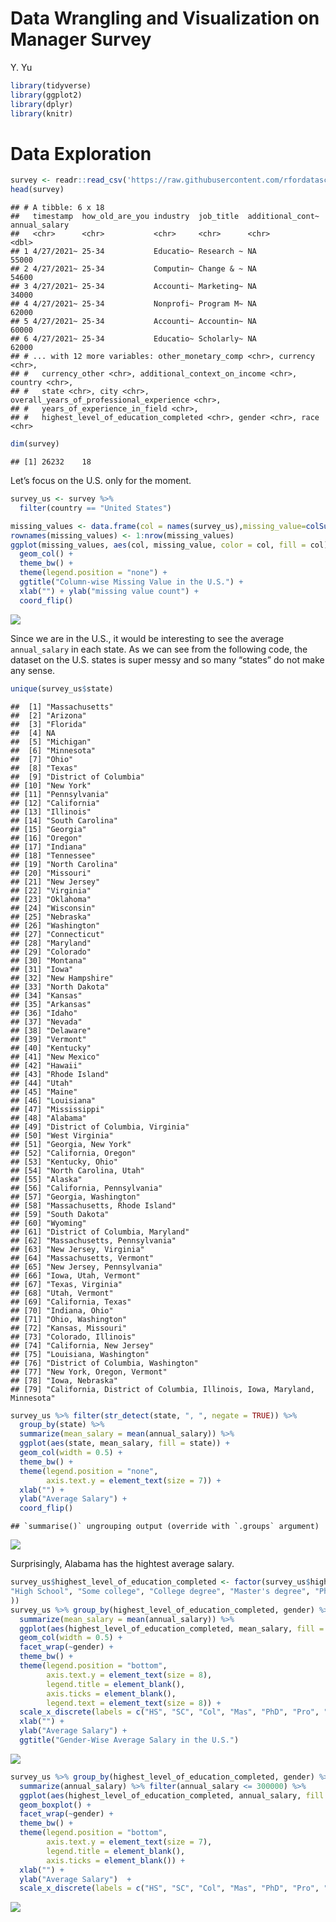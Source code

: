 Data Wrangling and Visualization on Manager Survey
================
Y. Yu

``` r
library(tidyverse)
library(ggplot2)
library(dplyr)
library(knitr)
```

# Data Exploration

``` r
survey <- readr::read_csv('https://raw.githubusercontent.com/rfordatascience/tidytuesday/master/data/2021/2021-05-18/survey.csv')
head(survey)
```

    ## # A tibble: 6 x 18
    ##   timestamp  how_old_are_you industry  job_title  additional_cont~ annual_salary
    ##   <chr>      <chr>           <chr>     <chr>      <chr>                    <dbl>
    ## 1 4/27/2021~ 25-34           Educatio~ Research ~ NA                       55000
    ## 2 4/27/2021~ 25-34           Computin~ Change & ~ NA                       54600
    ## 3 4/27/2021~ 25-34           Accounti~ Marketing~ NA                       34000
    ## 4 4/27/2021~ 25-34           Nonprofi~ Program M~ NA                       62000
    ## 5 4/27/2021~ 25-34           Accounti~ Accountin~ NA                       60000
    ## 6 4/27/2021~ 25-34           Educatio~ Scholarly~ NA                       62000
    ## # ... with 12 more variables: other_monetary_comp <chr>, currency <chr>,
    ## #   currency_other <chr>, additional_context_on_income <chr>, country <chr>,
    ## #   state <chr>, city <chr>, overall_years_of_professional_experience <chr>,
    ## #   years_of_experience_in_field <chr>,
    ## #   highest_level_of_education_completed <chr>, gender <chr>, race <chr>

``` r
dim(survey)
```

    ## [1] 26232    18

Let’s focus on the U.S. only for the moment.

``` r
survey_us <- survey %>%
  filter(country == "United States")
```

``` r
missing_values <- data.frame(col = names(survey_us),missing_value=colSums(is.na(survey_us)))
rownames(missing_values) <- 1:nrow(missing_values)
ggplot(missing_values, aes(col, missing_value, color = col, fill = col)) +
  geom_col() +
  theme_bw() +
  theme(legend.position = "none") +
  ggtitle("Column-wise Missing Value in the U.S.") +
  xlab("") + ylab("missing value count") + 
  coord_flip() 
```

![](README_files/figure-gfm/unnamed-chunk-4-1.png)<!-- -->

Since we are in the U.S., it would be interesting to see the average
`annual_salary` in each state. As we can see from the following code,
the dataset on the U.S. states is super messy and so many “states” do
not make any sense.

``` r
unique(survey_us$state)
```

    ##  [1] "Massachusetts"                                                        
    ##  [2] "Arizona"                                                              
    ##  [3] "Florida"                                                              
    ##  [4] NA                                                                     
    ##  [5] "Michigan"                                                             
    ##  [6] "Minnesota"                                                            
    ##  [7] "Ohio"                                                                 
    ##  [8] "Texas"                                                                
    ##  [9] "District of Columbia"                                                 
    ## [10] "New York"                                                             
    ## [11] "Pennsylvania"                                                         
    ## [12] "California"                                                           
    ## [13] "Illinois"                                                             
    ## [14] "South Carolina"                                                       
    ## [15] "Georgia"                                                              
    ## [16] "Oregon"                                                               
    ## [17] "Indiana"                                                              
    ## [18] "Tennessee"                                                            
    ## [19] "North Carolina"                                                       
    ## [20] "Missouri"                                                             
    ## [21] "New Jersey"                                                           
    ## [22] "Virginia"                                                             
    ## [23] "Oklahoma"                                                             
    ## [24] "Wisconsin"                                                            
    ## [25] "Nebraska"                                                             
    ## [26] "Washington"                                                           
    ## [27] "Connecticut"                                                          
    ## [28] "Maryland"                                                             
    ## [29] "Colorado"                                                             
    ## [30] "Montana"                                                              
    ## [31] "Iowa"                                                                 
    ## [32] "New Hampshire"                                                        
    ## [33] "North Dakota"                                                         
    ## [34] "Kansas"                                                               
    ## [35] "Arkansas"                                                             
    ## [36] "Idaho"                                                                
    ## [37] "Nevada"                                                               
    ## [38] "Delaware"                                                             
    ## [39] "Vermont"                                                              
    ## [40] "Kentucky"                                                             
    ## [41] "New Mexico"                                                           
    ## [42] "Hawaii"                                                               
    ## [43] "Rhode Island"                                                         
    ## [44] "Utah"                                                                 
    ## [45] "Maine"                                                                
    ## [46] "Louisiana"                                                            
    ## [47] "Mississippi"                                                          
    ## [48] "Alabama"                                                              
    ## [49] "District of Columbia, Virginia"                                       
    ## [50] "West Virginia"                                                        
    ## [51] "Georgia, New York"                                                    
    ## [52] "California, Oregon"                                                   
    ## [53] "Kentucky, Ohio"                                                       
    ## [54] "North Carolina, Utah"                                                 
    ## [55] "Alaska"                                                               
    ## [56] "California, Pennsylvania"                                             
    ## [57] "Georgia, Washington"                                                  
    ## [58] "Massachusetts, Rhode Island"                                          
    ## [59] "South Dakota"                                                         
    ## [60] "Wyoming"                                                              
    ## [61] "District of Columbia, Maryland"                                       
    ## [62] "Massachusetts, Pennsylvania"                                          
    ## [63] "New Jersey, Virginia"                                                 
    ## [64] "Massachusetts, Vermont"                                               
    ## [65] "New Jersey, Pennsylvania"                                             
    ## [66] "Iowa, Utah, Vermont"                                                  
    ## [67] "Texas, Virginia"                                                      
    ## [68] "Utah, Vermont"                                                        
    ## [69] "California, Texas"                                                    
    ## [70] "Indiana, Ohio"                                                        
    ## [71] "Ohio, Washington"                                                     
    ## [72] "Kansas, Missouri"                                                     
    ## [73] "Colorado, Illinois"                                                   
    ## [74] "California, New Jersey"                                               
    ## [75] "Louisiana, Washington"                                                
    ## [76] "District of Columbia, Washington"                                     
    ## [77] "New York, Oregon, Vermont"                                            
    ## [78] "Iowa, Nebraska"                                                       
    ## [79] "California, District of Columbia, Illinois, Iowa, Maryland, Minnesota"

``` r
survey_us %>% filter(str_detect(state, ", ", negate = TRUE)) %>% 
  group_by(state) %>%
  summarize(mean_salary = mean(annual_salary)) %>%
  ggplot(aes(state, mean_salary, fill = state)) +
  geom_col(width = 0.5) +
  theme_bw() +
  theme(legend.position = "none",
        axis.text.y = element_text(size = 7)) +
  xlab("") +
  ylab("Average Salary") +
  coord_flip()
```

    ## `summarise()` ungrouping output (override with `.groups` argument)

![](README_files/figure-gfm/unnamed-chunk-6-1.png)<!-- -->

Surprisingly, Alabama has the hightest average salary.

``` r
survey_us$highest_level_of_education_completed <- factor(survey_us$highest_level_of_education_completed, levels = c(
"High School", "Some college", "College degree", "Master's degree", "PhD", "Professional degree (MD, JD, etc.)", "NA" 
))
survey_us %>% group_by(highest_level_of_education_completed, gender) %>%
  summarize(mean_salary = mean(annual_salary)) %>%
  ggplot(aes(highest_level_of_education_completed, mean_salary, fill = highest_level_of_education_completed)) +
  geom_col(width = 0.5) +
  facet_wrap(~gender) +
  theme_bw() +
  theme(legend.position = "bottom",
        axis.text.y = element_text(size = 8),
        legend.title = element_blank(),
        axis.ticks = element_blank(),
        legend.text = element_text(size = 8)) +
  scale_x_discrete(labels = c("HS", "SC", "Col", "Mas", "PhD", "Pro", "NA")) + 
  xlab("") +
  ylab("Average Salary") +
  ggtitle("Gender-Wise Average Salary in the U.S.")
```

![](README_files/figure-gfm/unnamed-chunk-7-1.png)<!-- -->

``` r
survey_us %>% group_by(highest_level_of_education_completed, gender) %>%
  summarize(annual_salary) %>% filter(annual_salary <= 300000) %>%
  ggplot(aes(highest_level_of_education_completed, annual_salary, fill = highest_level_of_education_completed)) +
  geom_boxplot() +
  facet_wrap(~gender) +
  theme_bw() +
  theme(legend.position = "bottom",
        axis.text.y = element_text(size = 7),
        legend.title = element_blank(),
        axis.ticks = element_blank()) +
  xlab("") +
  ylab("Average Salary")  +
  scale_x_discrete(labels = c("HS", "SC", "Col", "Mas", "PhD", "Pro", "NA")) 
```

![](README_files/figure-gfm/unnamed-chunk-8-1.png)<!-- -->

